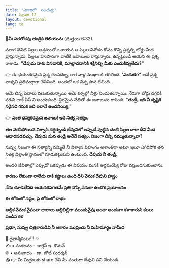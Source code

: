 ```yaml
---
title: "ఎడారిలో  సెలయేర్లు"
date: ఫిబ్రవరి 12
layout: devotional
lang: te
---
```


**📖మీ పరలోకపు తండ్రికి తెలియును**
(మత్తయి 6:32).


మూగ చెవిటి పిల్లల ఆశ్రమంలో ఒకాయన ఆ పిల్లల వినోదం కోసం కొన్ని ప్రశ్నల్ని బోర్డు మీద వ్రాస్తున్నాడు. పిల్లలు హుషారుగా వాటికి జవాబులు రాస్తున్నారు. ఉన్నట్టుండి ఆయన ఈ ప్రశ్న రాశాడు. **"దేవుడు నాకు వినడానికి, మాట్లాడడానికి శక్తినిచ్చి మీకు ఎందుకివ్వలేదు?"**

👉 ఈ భయంకరమైన ప్రశ్న చెంపదెబ్బ లాగ వాళ్ల ముఖాలకి తగిలింది. **'ఎందుకు?'** అనే ప్రశ్న వాళ్ళని ప్రతిమల్లాగా చేసేసింది. అంతలో ఒక చిన్న పాప లేచింది. 

ఆమె చిన్న పెదాలు వణుకుతున్నాయి ఆమె కళ్ళల్లో నీళ్లు నిండుతున్నాయి. నేరుగా బోర్డు దగ్గరికి నడిచి చాక్ పీస్ ని అందుకుంది.  స్థిరమైన చేతితో ఈ జవాబును రాసింది. 
**"తండ్రీ,  ఇది నీ దృష్టికి సరైనది గనుక ఇది ఇలానే ఉండనియ్యి."**

👉 **ఎంత ధన్యకరమైన జవాబు! ఇది నిత్య సత్యం.**

 **తల నెరసిపోయిన విశ్వాసి దగ్గర్నుండి దేవునిలో అప్పుడే పుట్టిన చంటి పిల్లల దాకా దీని మీద ఆధారపడవచ్చు. దేవుడు మన తండ్రి అనేదే సత్యం. నిజంగా దీన్ని నమ్ముతున్నావా?**

నువ్వు నిజంగా ఈ సత్యాన్ని నమ్మితే నీ విశ్వాస విహంగం అశాంతిగా అటూ ఇటూ ఎగిరిపోక తన నిత్య విశ్రాంతి స్థానంలో గూడుకట్టుకుని ఉంటుంది. **దేవుడు నీ తండ్రి.**

అందరి జీవితాల్లో ఎప్పుడో ఒకప్పుడు ఈ విషయం మనకి అర్థమయ్యే రోజు వస్తుందనుకుంటాను.

**కారణం లేకుండా రాలేదు నాకీ కష్టాలు ఉంది దీని వెనుక దేవుని హస్తం**

**నేను చూడలేనిది ఆయనకవగతమే ప్రతి నొప్పి వెనుకా ఉందొక ప్రయోజనం**

**ఈ లోకంలో నష్టం, పై లోకంలో లాభం** 

**అల్లిక వెనుక వైపంతా దారాలు అల్లిబిల్లిగా ముందువైపు అంతా అందంగా కళాకారుని కలలు పండిన కళ**

**ప్రభూ, నువ్వు చిత్రకారుడివి నీ ఆకారం ముద్రించు నీ మహిమార్థం నామీద**

<div class="blessing">🙏 <span class="bless-text">దైవాశ్శీసులు!!!</span> ✨</div>

<div class="credit">✍️ <span class="credit-text">▪ సంకలనం - చార్లెస్ ఇ. కౌమన్</span></div>
<div class="credit">🌐 <span class="credit-text">▪ అనువాదం - డా. జోబ్ సుదర్శన్</span></div>


<div class="share">📤 👉 <span class="share-text">మీ మిత్రులకు share చేసి మీ వంతుగా దేవుని పని చేయండి.</span></div>
